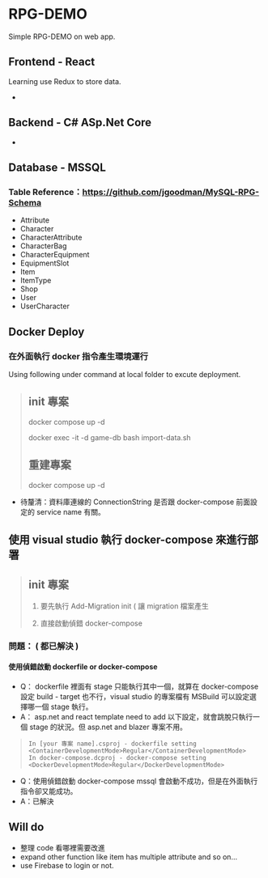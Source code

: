 # RPG-DEMO

Simple RPG-DEMO on web app.

## Frontend - React

Learning use Redux to store data.

-

## Backend - C# ASp.Net Core

-

## Database - MSSQL

### Table Reference：https://github.com/jgoodman/MySQL-RPG-Schema

- Attribute
- Character
- CharacterAttribute
- CharacterBag
- CharacterEquipment
- EquipmentSlot
- Item
- ItemType
- Shop
- User
- UserCharacter

## Docker Deploy

### 在外面執行 docker 指令產生環境運行

Using following under command at local folder to excute deployment.

> ## init 專案
>
> docker compose up -d
>
> docker exec -it -d game-db bash import-data.sh
>
> ## 重建專案
>
> docker compose up -d

- 待釐清：資料庫連線的 ConnectionString 是否跟 docker-compose 前面設定的 service name 有關。

## 使用 visual studio 執行 docker-compose 來進行部署

> ## init 專案
>
> 1. 要先執行 Add-Migration init ( 讓 migration 檔案產生
>
> 2. 直接啟動偵錯 docker-compose 


### 問題： ( 都已解決 )

#### 使用偵錯啟動 dockerfile or docker-compose

- Q： dockerfile 裡面有 stage 只能執行其中一個，就算在 docker-compose 設定 build - target 也不行，visual studio 的專案檔有 MSBuild 可以設定選擇哪一個 stage 執行。
- A： asp.net and react template need to add 以下設定，就會跳脫只執行一個 stage 的狀況。但 asp.net and blazer 專案不用。

> ```
> In [your 專案 name].csproj - dockerfile setting
> <ContainerDevelopmentMode>Regular</ContainerDevelopmentMode>
> In docker-compose.dcproj - docker-compose setting
> <DockerDevelopmentMode>Regular</DockerDevelopmentMode>
> ```

- Q：使用偵錯啟動 docker-compose mssql 會啟動不成功，但是在外面執行指令卻又能成功。
- A：已解決

## Will do

- 整理 code 看哪裡需要改進
- expand other function like item has multiple attribute and so on...
- use Firebase to login or not.
